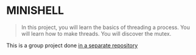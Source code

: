 # MINISHELL


> In this project, you will learn the basics of threading a process. You will learn how to make threads. You will discover the mutex.


This is a group project done [in a separate repository](https://github.com/nicolasgasco/42_minishell) 
